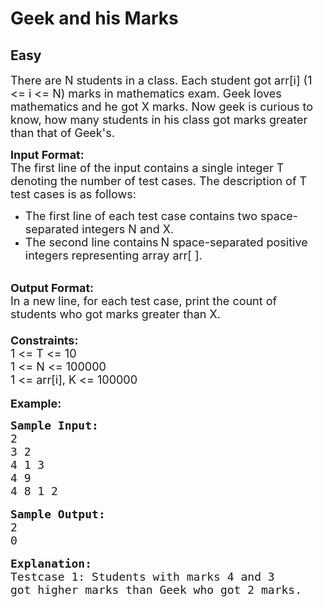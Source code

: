 # Geek and his Marks
## Easy 
<div class="problem-statement">
                <p></p><p><span style="font-size:18px">There are N students in a class. Each student got arr[i] (1 &lt;= i &lt;= N) marks in mathematics exam. Geek loves mathematics and he got X marks. Now geek is curious to know, how many students&nbsp;in his&nbsp;class&nbsp;got marks greater than that of Geek's.</span></p>

<p><span style="font-size:18px"><strong>Input Format: </strong><br>
The first line of the input contains a single integer<em> </em> T denoting the number of test cases. The description of&nbsp;T test cases is as follows:</span></p>

<ul>
	<li><span style="font-size:18px">The first line of each test case contains two space-separated integers N and X.</span></li>
	<li><span style="font-size:18px">The second line contains</span> <span style="font-size:18px">N space-separated positive integers representing&nbsp;array arr[ ].</span></li>
</ul>

<p><br>
<span style="font-size:18px"><strong>Output Format:</strong><br>
In a new line, for each test case, print the count of students who got marks greater than X.<br>
<br>
<strong>Constraints:</strong><br>
1 &lt;= T &lt;= 10</span><br>
<span style="font-size:18px">1 &lt;= N &lt;= 100000<br>
1 &lt;= arr[i], K &lt;= 100000</span><br>
<br>
<span style="font-size:18px"><strong>Example:</strong></span></p>

<pre><span style="font-size:18px"><strong>Sample Input:</strong></span>
<span style="font-size:18px">2
3 2
4 1 3</span>
<span style="font-size:18px">4 9
4 8 1 2</span>

<strong><span style="font-size:18px">Sample Output:</span></strong>
<span style="font-size:18px">2
0</span>

<strong><span style="font-size:18px">Explanation:</span></strong>
<span style="font-size:18px">Testcase 1: Students with marks 4 and 3 
got higher marks than Geek who got 2 marks. </span></pre>
 <p></p>
            </div>